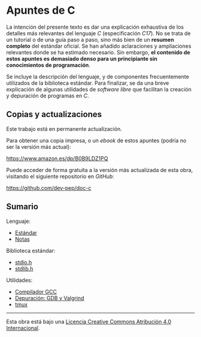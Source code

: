 # Apuntes de C

La intención del presente texto es dar una explicación exhaustiva de los detalles más relevantes del lenguaje *C* (especificación *C17*). No se trata de un tutorial o de una guía paso a paso, sino más bien de un **resumen completo** del estándar oficial. Se han añadido aclaraciones y ampliaciones relevantes donde se ha estimado necesario. Sin embargo, **el contenido de estos apuntes es demasiado denso para un principiante sin conocimientos de programación**.

Se incluye la descripción del lenguaje, y de componentes frecuentemente utilizados de la biblioteca estándar. Para finalizar, se da una breve explicación de algunas utilidades de *software libre* que facilitan la creación y depuración de programas en *C*.

## Copias y actualizaciones

Este trabajo está en permanente actualización.

Para obtener una copia impresa, o un *ebook* de estos apuntes (podría no ser la versión más actual):

<https://www.amazon.es/dp/B0B9LDZ1PQ>

Puede acceder de forma gratuita a la versión más actualizada de esta obra, visitando el siguiente repositorio en *GitHub*:

<https://github.com/dev-pep/doc-c>

## Sumario

Lenguaje:

- [Estándar](capitulos/c-estandar.md)
- [Notas](capitulos/notas.md)

Biblioteca estándar:

- [stdio.h](capitulos/lib-stdio.md)
- [stdlib.h](capitulos/lib-stdlib.md)

Utilidades:

- [Compilador GCC](capitulos/gcc.md)
- [Depuración: GDB y Valgrind](capitulos/gdb.md)
- [tmux](capitulos/tmux.md)

---

Esta obra está bajo una
[Licencia Creative Commons Atribución 4.0 Internacional](https://creativecommons.org/licenses/by/4.0/deed.es).
